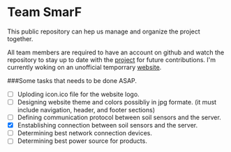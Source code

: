 # Team SmarF
This public repository can hep us manage and organize the project together.

All team members are required to have an account on github and watch the repository to stay up to date with the [project](https://github.com/meena-erian/SmarF/tree/master/components) for future contributions.
I'm currently woking on an unofficial temporrary [website](https://meena-erian.github.io/SmarF/).

###Some tasks that needs to be done ASAP.
 - [ ] Uploding icon.ico file for the website logo.
 - [ ] Designing website theme and colors possibliy in jpg formate. (it must include navigation, header, and footer sections)
 - [ ] Defining communication protocol between soil sensors and the server.
 - [X] Enstablishing connection between soil sensors and the server.
 - [ ] Determining best network connection devices.
 - [ ] Determining best power source for products.
